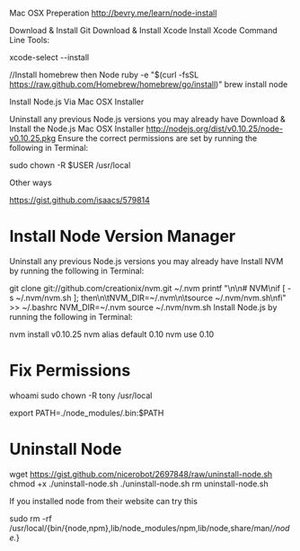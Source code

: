 Mac OSX Preperation
http://bevry.me/learn/node-install

Download & Install Git
Download & Install Xcode
Install Xcode Command Line Tools:

xcode-select --install

//Install homebrew then Node
ruby -e "$(curl -fsSL https://raw.github.com/Homebrew/homebrew/go/install)"
brew install node



Install Node.js Via Mac OSX Installer

Uninstall any previous Node.js versions you may already have
Download & Install the Node.js Mac OSX Installer http://nodejs.org/dist/v0.10.25/node-v0.10.25.pkg
Ensure the correct permissions are set by running the following in Terminal:

sudo chown -R $USER /usr/local

Other ways

https://gist.github.com/isaacs/579814


Install Node Version Manager
============================
Uninstall any previous Node.js versions you may already have
Install NVM by running the following in Terminal:

git clone git://github.com/creationix/nvm.git ~/.nvm
printf "\n\n# NVM\nif [ -s ~/.nvm/nvm.sh ]; then\n\tNVM_DIR=~/.nvm\n\tsource ~/.nvm/nvm.sh\nfi" >> ~/.bashrc
NVM_DIR=~/.nvm
source ~/.nvm/nvm.sh
Install Node.js by running the following in Terminal:

nvm install v0.10.25
nvm alias default 0.10
nvm use 0.10


Fix Permissions
=================
whoami
sudo chown -R tony /usr/local

export PATH=./node_modules/.bin:$PATH


Uninstall Node
==============

wget https://gist.github.com/nicerobot/2697848/raw/uninstall-node.sh
chmod +x ./uninstall-node.sh
./uninstall-node.sh
rm uninstall-node.sh

If you installed node from their website can try this

sudo rm -rf /usr/local/{bin/{node,npm},lib/node_modules/npm,lib/node,share/man/*/node.*}



